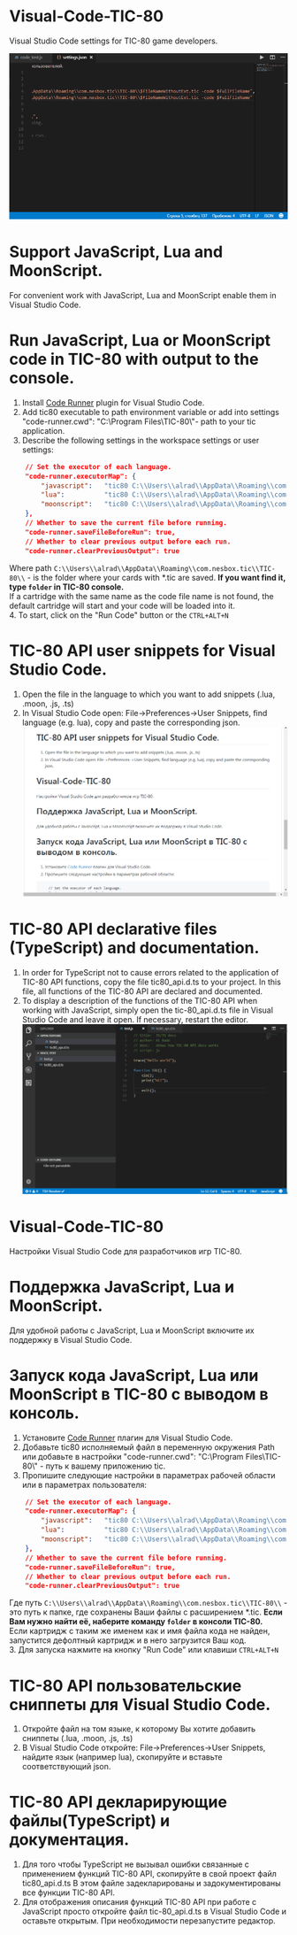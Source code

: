 # Visual-Code-TIC-80
Visual Studio Code settings for TIC-80 game developers.

![](resources/run_code_in_tic-80.gif)

Support JavaScript, Lua and MoonScript.
=======================================  
For convenient work with JavaScript, Lua and MoonScript enable them in Visual Studio Code.

Run JavaScript, Lua or MoonScript code in TIC-80 with output to the console.
============================================================================ 
1. Install [Code Runner](https://marketplace.visualstudio.com/items?itemName=formulahendry.code-runner) plugin for Visual Studio Code.
2. Add tic80 executable to path environment variable or add into settings "code-runner.cwd": "C:\\Program Files\\TIC-80\\"- path to your tic application.
3. Describe the following settings in the workspace settings or user settings:
```json
    // Set the executor of each language.
    "code-runner.executorMap": {
        "javascript":   "tic80 C:\\Users\\alrad\\AppData\\Roaming\\com.nesbox.tic\\TIC-80\\$fileNameWithoutExt.tic -code-watch $fullFileName",
        "lua":          "tic80 C:\\Users\\alrad\\AppData\\Roaming\\com.nesbox.tic\\TIC-80\\$fileNameWithoutExt.tic -code-watch $fullFileName",      
        "moonscript":   "tic80 C:\\Users\\alrad\\AppData\\Roaming\\com.nesbox.tic\\TIC-80\\$fileNameWithoutExt.tic -code-watch $fullFileName"      
    },
    // Whether to save the current file before running.
    "code-runner.saveFileBeforeRun": true,
    // Whether to clear previous output before each run.
    "code-runner.clearPreviousOutput": true
```
Where path `C:\\Users\\alrad\\AppData\\Roaming\\com.nesbox.tic\\TIC-80\\` - is the folder where your cards with *.tic are saved. **If you want find it, type `folder` in TIC-80 console.**  
If a cartridge with the same name as the code file name is not found, the default cartridge will start and your code will be loaded into it.  
4. To start, click on the "Run Code" button or the `CTRL+ALT+N`

TIC-80 API user snippets for Visual Studio Code.
================================================
1. Open the file in the language to which you want to add snippets (.lua, .moon, .js, .ts)
2. In Visual Studio Code open: File->Preferences->User Snippets, find language (e.g. lua), copy and paste the corresponding json.
![](resources/snipets.gif)

TIC-80 API declarative files (TypeScript) and documentation.
============================================================
1. In order for TypeScript not to cause errors related to the application of TIC-80 API functions, copy the file tic80_api.d.ts to your project.
In this file, all functions of the TIC-80 API are declared and documented.
2. To display a description of the functions of the TIC-80 API when working with JavaScript, simply open the tic-80_api.d.ts file in Visual Studio Code and leave it open. If necessary, restart the editor.
![](resources/docs.gif)


# Visual-Code-TIC-80
Настройки Visual Studio Code для разработчиков игр TIC-80.

Поддержка JavaScript, Lua и MoonScript.
=======================================  
Для удобной работы с JavaScript, Lua и MoonScript включите их поддержку в Visual Studio Code.

Запуск кода JavaScript, Lua или MoonScript в TIC-80 с выводом в консоль.
======================================================================== 
1. Установите [Code Runner](https://marketplace.visualstudio.com/items?itemName=formulahendry.code-runner) плагин для Visual Studio Code.
2. Добавьте tic80 исполняемый файл в переменную окружения Path или добавьте в настройки "code-runner.cwd": "C:\\Program Files\\TIC-80\\" - путь к вашему приложению tic.
3. Пропишите следующие настройки в параметрах рабочей области или в параметрах пользователя:
```json
    // Set the executor of each language.
    "code-runner.executorMap": {
        "javascript":   "tic80 C:\\Users\\alrad\\AppData\\Roaming\\com.nesbox.tic\\TIC-80\\$fileNameWithoutExt.tic -code-watch $fullFileName",
        "lua":          "tic80 C:\\Users\\alrad\\AppData\\Roaming\\com.nesbox.tic\\TIC-80\\$fileNameWithoutExt.tic -code-watch $fullFileName",      
        "moonscript":   "tic80 C:\\Users\\alrad\\AppData\\Roaming\\com.nesbox.tic\\TIC-80\\$fileNameWithoutExt.tic -code-watch $fullFileName"     
    },
    // Whether to save the current file before running.
    "code-runner.saveFileBeforeRun": true,
    // Whether to clear previous output before each run.
    "code-runner.clearPreviousOutput": true
```
Где путь `C:\\Users\\alrad\\AppData\\Roaming\\com.nesbox.tic\\TIC-80\\` - это путь к папке, где сохранены Ваши файлы с расширением *.tic. **Если Вам нужно найти её, наберите команду `folder` в консоли TIC-80.**  
Если картридж с таким же именем как и имя файла кода не найден, запустится дефолтный картридж и в него загрузится Ваш код.  
3. Для запуска нажмите на кнопку "Run Code" или клавиши `CTRL+ALT+N`

TIC-80 API пользовательские сниппеты для Visual Studio Code.
============================================================
1. Откройте файл на том языке, к которому Вы хотите добавить сниппеты (.lua, .moon, .js, .ts)
2. В Visual Studio Code откройте: File->Preferences->User Snippets, найдите язык (например lua), скопируйте и вставьте соответствующий json.

TIC-80 API декларирующие файлы(TypeScript) и документация.
==========================================================
1. Для того чтобы TypeScript не вызывал ошибки связанные с применением функций TIC-80 API, скопируйте в свой проект файл tic80_api.d.ts 
В этом файле задекларированы и задокументированы все функции TIC-80 API.
2. Для отображения описания функций TIC-80 API при работе с JavaScript просто откройте файл tic-80_api.d.ts в Visual Studio Code и оставьте открытым. При необходимости перезапустите редактор.
